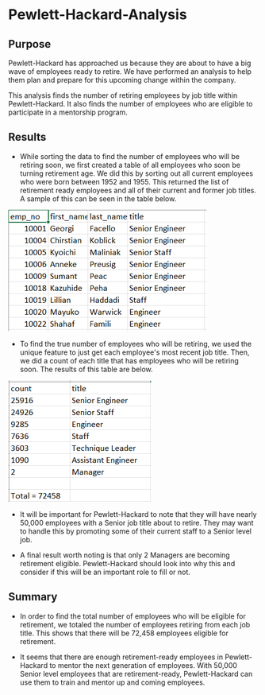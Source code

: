 # Pewlett-Hackard-Analysis

## Purpose 
Pewlett-Hackard has approached us because they are about to have a big wave of employees ready to retire. We have performed an analysis to help them plan and prepare for this upcoming change within the company.

This analysis finds the number of retiring employees by job title within Pewlett-Hackard. It also finds the number of employees who are eligible to participate in a mentorship program.

## Results
- While sorting the data to find the number of employees who will be retiring soon, we first created a table of all employees who soon be turning retirement age. We did this by sorting out all current employees who were born between 1952 and 1955. This returned the list of retirement ready employees and all of their current and former job titles. A sample of this can be seen in the table below.

![Retirement titles table](https://github.com/nicole-tough/Pewlett-Hackard-Analysis/blob/main/Data/unique_titles.PNG)

- To find the true number of employees who will be retiring, we used the unique feature to just get each employee's most recent job title. Then, we did a count of each title that has employees who will be retiring soon. The results of this table are below.

![Titles table](https://github.com/nicole-tough/Pewlett-Hackard-Analysis/blob/main/Data/retiring_titles.PNG)

- It will be important for Pewlett-Hackard to note that they will have nearly 50,000 employees with a Senior job title about to retire. They may want to handle this by promoting some of their current staff to a Senior level job.

- A final result worth noting is that only 2 Managers are becoming retirement eligible. Pewlett-Hackard should look into why this and consider if this will be an important role to fill or not. 

## Summary

- In order to find the total number of employees who will be eligible for retirement, we totaled the number of employees retiring from each job title. This shows that there will be 72,458 employees eligible for retirement.

- It seems that there are enough retirement-ready employees in Pewlett-Hackard to mentor the next generation of employees. With 50,000 Senior level employees that are retirement-ready, Pewlett-Hackard can use them to train and mentor up and coming employees. 
